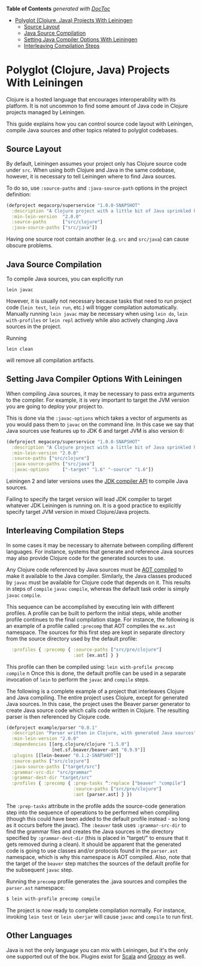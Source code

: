 <!-- START doctoc generated TOC please keep comment here to allow auto update -->
<!-- DON'T EDIT THIS SECTION, INSTEAD RE-RUN doctoc TO UPDATE -->
**Table of Contents**  *generated with [DocToc](https://github.com/thlorenz/doctoc)*

- [Polyglot (Clojure, Java) Projects With Leiningen](#polyglot-clojure-java-projects-with-leiningen)
  - [Source Layout](#source-layout)
  - [Java Source Compilation](#java-source-compilation)
  - [Setting Java Compiler Options With Leiningen](#setting-java-compiler-options-with-leiningen)
  - [Interleaving Compilation Steps](#interleaving-compilation-steps)

<!-- END doctoc generated TOC please keep comment here to allow auto update -->

# Polyglot (Clojure, Java) Projects With Leiningen

Clojure is a hosted language that encourages interoperability with its
platform. It is not uncommon to find some amount of Java code in Clojure
projects managed by Leiningen.

This guide explains how you can control source code layout with Leiningen,
compile Java sources and other topics related to polyglot codebases.


## Source Layout

By default, Leiningen assumes your project only has Clojure source code under
`src`. When using both Clojure and Java in the same codebase, however, it is
necessary to tell Leiningen where to find Java sources.

To do so, use `:source-paths` and `:java-source-path` options in the project
definition:

```clojure
(defproject megacorp/superservice "1.0.0-SNAPSHOT"
  :description "A Clojure project with a little bit of Java sprinkled here and there"
  :min-lein-version  "2.0.0"
  :source-paths      ["src/clojure"]
  :java-source-paths ["src/java"])
```

Having one source root contain another (e.g. `src` and `src/java`) can
cause obscure problems.


## Java Source Compilation

To compile Java sources, you can explicitly run

    lein javac

However, it is usually not necessary because tasks that need to run
project code (`lein test`, `lein run`, etc.) will trigger compilation
automatically. Manually running `lein javac` may be necessary when
using `lein do`, `lein with-profiles` or `lein repl` actively while
also actively changing Java sources in the project.

Running

    lein clean

will remove all compilation artifacts.


## Setting Java Compiler Options With Leiningen

When compiling Java sources, it may be necessary to pass extra arguments to the
compiler. For example, it is very important to target the JVM version you are
going to deploy your project to.

This is done via the `:javac-options` which takes a vector of arguments as you
would pass them to `javac` on the command line. In this case we say that Java
sources use features up to JDK 6 and target JVM is also version 6:

```clojure
(defproject megacorp/superservice "1.0.0-SNAPSHOT"
  :description "A Clojure project with a little bit of Java sprinkled here and there"
  :min-lein-version "2.0.0"
  :source-paths ["src/clojure"]
  :java-source-paths ["src/java"]
  :javac-options     ["-target" "1.6" "-source" "1.6"])
```

Leiningen 2 and later versions uses the [JDK compiler API](https://docs.oracle.com/javase/7/docs/technotes/guides/javac/index.html) to compile Java sources.

Failing to specify the target version will lead JDK compiler to target whatever JDK
Leiningen is running on. It is a good practice to explicitly specify target JVM
version in mixed Clojure/Java projects.

## Interleaving Compilation Steps

In some cases it may be necessary to alternate between compiling
different languages. For instance, systems that generate and
reference Java sources may also provide Clojure code for the generated
sources to use.

Any Clojure code referenced by Java sources must be
[AOT compiled](https://clojure.org/compilation) to make it available to
the Java compiler. Similarly, the Java classes produced by `javac`
must be available for Clojure code that depends on it. This results
in steps of `compile` `javac` `compile`, whereas the default task
order is simply `javac` `compile`.

This sequence can be accomplished by executing lein with different
profiles. A profile can be built to perform the initial steps, while
another profile continues to the final compilation stage. For
instance, the following is an example of a profile called `:precomp`
that AOT compiles the `ex.ast` namespace. The sources for this first
step are kept in separate directory from the source directory used by
the default profile:

```clojure
  :profiles { :precomp { :source-paths ["src/pre/clojure"]
                         :aot [ex.ast] } }
```

This profile can then be compiled using: `lein with-profile precomp compile`
n
Once this is done, the default profile can be used in a separate
invocation of `lein` to perform the `javac` and `compile` steps.

The following is a complete example of a project that interleaves
Clojure and Java compiling. The entire project uses Clojure, except
for generated Java sources. In this case, the project uses the Beaver
parser generator to create Java source code which calls code written
in Clojure. The resulting parser is then referenced by Clojure code.

```clojure
(defproject example/parser "0.0.1"
  :description "Parser written in Clojure, with generated Java sources"
  :min-lein-version "2.0.0"
  :dependencies [[org.clojure/clojure "1.5.0"]
                 [net.sf.beaver/beaver-ant "0.9.9"]]
  :plugins [[lein-beaver "0.1.2-SNAPSHOT"]]
  :source-paths ["src/clojure"]
  :java-source-paths ["target/src"]
  :grammar-src-dir "src/grammar"
  :grammar-dest-dir "target/src"
  :profiles { :precomp { :prep-tasks ^:replace ["beaver" "compile"]
                         :source-paths ["src/pre/clojure"]
                         :aot [parser.ast] } })
 ```

The `:prep-tasks` attribute in the profile adds the source-code
generation step into the sequence of operations to be performed when
compiling (though this could have been added to the default profile
instead - so long as it occurs before the javac). The `:beaver` task
uses `:grammar-src-dir` to find the grammar files and creates the Java
sources in the directory specified by `:grammar-dest-dir` (this is
placed in "target/" to ensure that it gets removed during a clean). It
should be apparent that the generated code is going to use classes
and/or protocols found in the `parser.ast` namespace, which is why
this namespace is AOT compiled. Also, note that the target of the
`beaver` step matches the sources of the default profile for the
subsequent `javac` step.

Running the `precomp` profile generates the .java sources and compiles
the `parser.ast` namespace:

```bash
$ lein with-profile precomp compile
```

The project is now ready to complete compilation normally. For
instance, invoking `lein test` or `lein uberjar` will cause `javac`
and `compile` to run first.

## Other Languages

Java is not the only language you can mix with Leiningen, but it's the
only one supported out of the box. Plugins exist for
[Scala](https://github.com/technomancy/lein-scalac) and
[Groovy](https://github.com/kurtharriger/lein-groovyc) as well.
